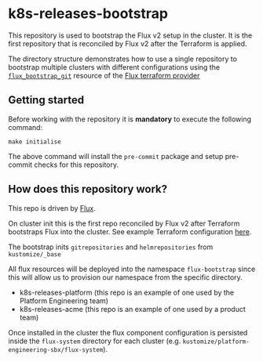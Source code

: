 # k8s-releases-bootstrap

This repository is used to bootstrap the Flux v2 setup in the cluster. It is the first repository that is reconciled by Flux v2 after the Terraform is applied.

The directory structure demonstrates how to use a single repository to bootstrap multiple clusters with different configurations using the [`flux_bootstrap_git`](https://registry.terraform.io/providers/fluxcd/flux/latest/docs/resources/bootstrap_git) resource of the [Flux terraform provider](https://registry.terraform.io/providers/fluxcd/flux/1.2.3)

## Getting started

Before working with the repository it is **mandatory** to execute the following command:

```
make initialise
```

The above command will install the `pre-commit` package and setup pre-commit checks for this repository.

## How does this repository work?

This repo is driven by [Flux](https://fluxcd.io/flux/guides/).

On cluster init this is the first repo reconciled by Flux v2 after Terraform bootstraps Flux into the cluster. See example Terraform configuration [here](terraform).

The bootstrap inits `gitrepositories` and `helmrepositories` from `kustomize/_base`

All flux resources will be deployed into the namespace `flux-bootstrap` since this will allow us to provision our namespace from the specific directory.

   * k8s-releases-platform (this repo is an example of one used by the Platform Engineering team)
   * k8s-releases-acme (this repo is an example of one used by a product team)

Once installed in the cluster the flux component configuration is persisted inside the `flux-system` directory for each cluster (e.g. `kustomize/platform-engineering-sbx/flux-system`).
